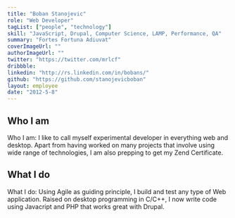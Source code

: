 ```yaml
---
title: "Boban Stanojevic"
role: "Web Developer"
tagList: ["people", "technology"]
skill: "JavaScript, Drupal, Computer Science, LAMP, Performance, QA"
summary: "Fortes Fortuna Adiuvat"
coverImageUrl: ""
authorImageUrl: ""
twitter: "https://twitter.com/mrlcf"
dribbble:
linkedin: "http://rs.linkedin.com/in/bobans/"
github: "https://github.com/stanojevicboban"
layout: employee
date: "2012-5-8"
---
```


## Who I am

Who I am: I like to call myself experimental developer in everything web and desktop. Apart from having worked on many projects that involve using wide range of technologies, I am also prepping to get my Zend Certificate.

## What I do

What I do: Using Agile as guiding principle, I build and test any type of Web application. Raised on desktop programming in C/C++, I now write code using Javacript and PHP that works great with Drupal.